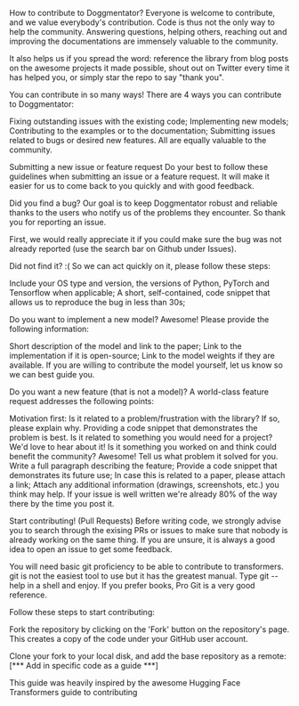 How to contribute to Doggmentator?
Everyone is welcome to contribute, and we value everybody's contribution. Code is thus not the only way to help the community. Answering questions, helping others, reaching out and improving the documentations are immensely valuable to the community.

It also helps us if you spread the word: reference the library from blog posts on the awesome projects it made possible, shout out on Twitter every time it has helped you, or simply star the repo to say "thank you".

You can contribute in so many ways!
There are 4 ways you can contribute to Doggmentator:

Fixing outstanding issues with the existing code;
Implementing new models;
Contributing to the examples or to the documentation;
Submitting issues related to bugs or desired new features.
All are equally valuable to the community.

Submitting a new issue or feature request
Do your best to follow these guidelines when submitting an issue or a feature request. It will make it easier for us to come back to you quickly and with good feedback.

Did you find a bug?
Our goal is to keep Doggmentator robust and reliable thanks to the users who notify us of the problems they encounter. So thank you for reporting an issue.

First, we would really appreciate it if you could make sure the bug was not already reported (use the search bar on Github under Issues).

Did not find it? :( So we can act quickly on it, please follow these steps:

Include your OS type and version, the versions of Python, PyTorch and Tensorflow when applicable;
A short, self-contained, code snippet that allows us to reproduce the bug in less than 30s;

Do you want to implement a new model?
Awesome! Please provide the following information:

Short description of the model and link to the paper;
Link to the implementation if it is open-source;
Link to the model weights if they are available.
If you are willing to contribute the model yourself, let us know so we can best guide you.

Do you want a new feature (that is not a model)?
A world-class feature request addresses the following points:

Motivation first:
Is it related to a problem/frustration with the library? If so, please explain why. Providing a code snippet that demonstrates the problem is best.
Is it related to something you would need for a project? We'd love to hear about it!
Is it something you worked on and think could benefit the community? Awesome! Tell us what problem it solved for you.
Write a full paragraph describing the feature;
Provide a code snippet that demonstrates its future use;
In case this is related to a paper, please attach a link;
Attach any additional information (drawings, screenshots, etc.) you think may help.
If your issue is well written we're already 80% of the way there by the time you post it.

Start contributing! (Pull Requests)
Before writing code, we strongly advise you to search through the exising PRs or issues to make sure that nobody is already working on the same thing. If you are unsure, it is always a good idea to open an issue to get some feedback.

You will need basic git proficiency to be able to contribute to transformers. git is not the easiest tool to use but it has the greatest manual. Type git --help in a shell and enjoy. If you prefer books, Pro Git is a very good reference.

Follow these steps to start contributing:

Fork the repository by clicking on the 'Fork' button on the repository's page. This creates a copy of the code under your GitHub user account.

Clone your fork to your local disk, and add the base repository as a remote:
[*** Add in specific code as a guide ***]


This guide was heavily inspired by the awesome Hugging Face Transformers guide to contributing
